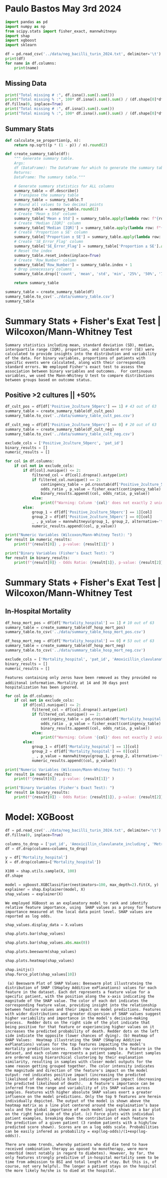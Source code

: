 # Paulo Bastos   May 3rd 2024 

```python
import pandas as pd
import numpy as np
from scipy.stats import fisher_exact, mannwhitneyu
import shap
import xgboost
import sklearn
````


```python
df = pd.read_csv('../data/neg_bacilli_turin_2024.txt', delimiter='\t')
print(df)
for name in df.columns:
    print(name)
````


## Missing Data

```python
print("Total missing # :", df.isna().sum().sum())
print("Total missing % :", 100* df.isna().sum().sum() / (df.shape[0]*df.shape[1]) )
df.fillna(0, inplace=True)
print("Total missing # :", df.isna().sum().sum())
print("Total missing % :", 100* df.isna().sum().sum() / (df.shape[0]*df.shape[1]) )
````

## Summary Stats

```python
def calculate_se_proportion(p, n):
    return np.sqrt((p * (1 - p)) / n).round(2)
````


```python
def create_summary_table(df):
    """ Generate summary table.
    Args:
    df (DataFrame): The DataFrame for which to generate the summary table.
    Returns:
    DataFrame: The summary table."""

    # Generate summary statistics for ALL columns
    summary_table = df.describe()
    # Transpose the summary table
    summary_table = summary_table.T
    # Round all values to two decimal points
    summary_table = summary_table.round(2)
    # Create 'Mean ± Std' column
    summary_table['Mean ± Std'] = summary_table.apply(lambda row: f"{row['mean']} ± {row['std']}", axis=1)
    # Create 'Median [IQR]' column
    summary_table['Median [IQR]'] = summary_table.apply(lambda row: f"{row['50%']} [{row['25%']}-{row['75%']}]", axis=1)
    # Create 'Proportion ± SE' column
    summary_table['Proportion ± SE'] = summary_table.apply(lambda row: f"{row['mean']} ± {calculate_se_proportion(row['mean'], row['count'])}", axis=1)
    # Create 'SE_Error_Flag' column
    summary_table['SE_Error_Flag'] = summary_table['Proportion ± SE'].apply(lambda row: 1 if 'nan' in str(row) else 0)
    # Reset the index
    summary_table.reset_index(inplace=True)
    # Create 'Row_Number' column
    summary_table['Row_Number'] = summary_table.index + 1
    # Drop unnecessary columns
    summary_table.drop(['count', 'mean', 'std', 'min', '25%', '50%', '75%', 'max'], axis=1, inplace=True)

    return summary_table
````



```python
summary_table = create_summary_table(df)
summary_table.to_csv('../data/summary_table.csv')
summary_table
````



# Summary Stats + Fisher's Exat Test | Wilcoxon/Mann-Whitney Test



`
Summary statistics including mean, standard deviation (SD), median, interquartile range (IQR), proportion, and standard error (SE) were calculated to provide insights into the distribution and variability of the data.
For binary variables, proportions of patients with specific events were calculated, along with their corresponding standard errors. We employed Fisher's exact test to assess the association between binary variables and outcomes. 
For continuous variables, we used the Mann-Whitney U test to compare distributions between groups based on outcome status.
`

## Positive >2 cultures  || +50%

```python
df_cult_pos = df[df['Positive_2culture_50perc'] == 1] # 43 out of 63
summary_table = create_summary_table(df_cult_pos)
summary_table.to_csv('../data/summary_table_cult_pos.csv')
````



```python
df_cult_neg = df[df['Positive_2culture_50perc'] == 0] # 20 out of 63
summary_table = create_summary_table(df_cult_neg)
summary_table.to_csv('../data/summary_table_cult_neg.csv')
````




```python
exclude_cols = ['Positive_2culture_50perc', 'pat_id']
binary_results = []
numeric_results = []
````




```python
for col in df.columns:
    if col not in exclude_cols:
        if df[col].nunique() <= 2:
            filtered_col = df[col].dropna().astype(int)
            if filtered_col.nunique() == 2:
                contingency_table = pd.crosstab(df['Positive_2culture_50perc'], filtered_col)
                odds_ratio , p_value = fisher_exact(contingency_table)
                binary_results.append((col, odds_ratio, p_value))
            else:
                print(f"Warning: Colunm '{col}' does not exactly 2 unique values. Dropping it..." )
        else:
            group_1 = df[df['Positive_2culture_50perc'] == 1][col]
            group_2 = df[df['Positive_2culture_50perc'] == 0][col]
            _ , p_value = mannwhitneyu(group_1, group_2, alternative='two-sided')
            numeric_results.append((col, p_value))
````



```python
print("Numeric Variables (Wilcoxon/Mann-Whitney Test): ")
for result in numeric_results:
    print(f"{result[0]} , p-value: {result[1]}" )
````



```python
print("Binary Variables (Fisher's Exact Test): ")
for result in binary_results:
    print(f"{result[0]} - Odds Ratio: {result[1]}, p-value: {result[2]}" )
````


# Summary Stats + Fisher's Exat Test | Wilcoxon/Mann-Whitney Test


## In-Hospital Mortality


```python
df_hosp_mort_pos = df[df['Mortality_hospital'] == 1] # 10 out of 63
summary_table = create_summary_table(df_hosp_mort_pos)
summary_table.to_csv('../data/summary_table_hosp_mort_pos.csv')
````


```python
df_hosp_mort_neg = df[df['Mortality_hospital'] == 0] # 53 out of 63
summary_table = create_summary_table(df_hosp_mort_neg)
summary_table.to_csv('../data/summary_table_hosp_mort_neg.csv')
````

```python
exclude_cols = ['Mortality_hospital', 'pat_id', 'Amoxicillin_clavulanate_including', 'Metronidazole_including', 'Mortality_30_days', 'Mortality_14_days']
binary_results = []
numeric_results = []
````

`
Features containing only zeros have been removed as they provided no addiitonal information.
`
`
Mortality at 14 and 30 days post hospitalization has been ignored.
`



```python
for col in df.columns:
    if col not in exclude_cols:
        if df[col].nunique() <= 2:
            filtered_col = df[col].dropna().astype(int)
            if filtered_col.nunique() == 2:
                contingency_table = pd.crosstab(df['Mortality_hospital'], filtered_col)
                odds_ratio , p_value = fisher_exact(contingency_table)
                binary_results.append((col, odds_ratio, p_value))
            else:
                print(f"Warning: Colunm '{col}' does not exactly 2 unique values. Dropping it..." )
        else:
            group_1 = df[df['Mortality_hospital'] == 1][col]
            group_2 = df[df['Mortality_hospital'] == 0][col]
            _ , p_value = mannwhitneyu(group_1, group_2, alternative='two-sided')
            numeric_results.append((col, p_value))
````


```python
print("Numeric Variables (Wilcoxon/Mann-Whitney Test): ")
for result in numeric_results:
    print(f"{result[0]} , p-value: {result[1]}" )
````



```python
print("Binary Variables (Fisher's Exact Test): ")
for result in binary_results:
    print(f"{result[0]} - Odds Ratio: {result[1]}, p-value: {result[2]}" )
````


# Model: XGBoost

```python
df = pd.read_csv('../data/neg_bacilli_turin_2024.txt', delimiter='\t')
df.fillna(0, inplace=True)
````


```python
columns_to_drop = ['pat_id', 'Amoxicillin_clavulanate_including', 'Metronidazole_including', 'Mortality_30_days', 'Mortality_14_days']
df = df.drop(columns=columns_to_drop)
````


```python
y = df['Mortality_hospital']
X = df.drop(columns=['Mortality_hospital'])
````


```python
X100 = shap.utils.sample(X, 100)
df.shape
````


```python
model = xgboost.XGBClassifier(nestimators=100, max_depth=2).fit(X, y)
explainer = shap.Explainer(model, X)
shap_values = explainer(X)
````


`
We employed XGBoost as an explanatory model to rank and identify relative feature importance, using  SHAP values as a proxy for feature importance measured at the local data point level. SHAP values are reported as log odds.
`

```python
shap_values.display_data = X.values
````


```python
shap.plots.bar(shap_values)
````

```python
shap.plots.bar(shap_values.abs.max(0))
````

```python
shap.plots.beeswarm(shap_values)
````

```python
shap.plots.heatmap(shap_values)
````

```python
shap.initjs()
shap.force_plot(shap_values[10])
````


` 
(a) Beeswarm Plot of SHAP Values: Beeswarm plot illustrateing the distribution of SHAP (SHapley Additive exPlanations) values for each feature in the dataset. Each dot represents a feature value for a specific patient, with the position along the x-axis indicating the magnitude of the SHAP value. The color of each dot indicates the corresponding feature value, providing insight into the relationship between feature values and their impact on model predictions. Features with wider distributions and greater dispersion of SHAP values suggest higher variability and importance in the model's decision-making process. 
Redder dots on the right side of the plot indicate that being positive for that feature or experiencing higher values on it increases the predicted probability of death. Redder dots on the left side indicate the opposite (lower chances of dying).
(b) Heatmap of SHAP Values:  Heatmap illustrating the SHAP (SHapley Additive exPlanations) values for the top features impacting the model's mortality prediction scores.  Each row corresponds to a feature in the dataset, and each column represents a patient sample. 
Patient samples are ordered using hierarchical clustering by their explanation similarity, resulting in samples with closer model outputs for the same reason getting grouped together.
The color intensity indicates the magnitude and direction of the feature's impact on the model output: red indicates positive impact (increasing the predicted likelihood of death), while blue indicates negative impact (decreasing the predicted likelihood of death).  
A feature's importance can be inferred from the range and variability of its SHAP values across samples.
Features with higher absolute SHAP values exert a greater influence on the model predictions. Only the top 9 features are herein individually depicted.
The output of the model is shown above the heatmap matrix as a line plot centered around the explaination’s base valu and the global importance of each model input shown as a bar plot on the right hand side of the plot.
(c) Force plots with individual patient examples, breaking down the contribution of each feature to the prediction of a given patient (3 random patients with a high/low predicted score shown). Scores are on a log odds scale. Probabilities can be easily infered as probability = exp(log-odds)/(1+exp(log-odds)).
`


`
There are some trends, whereby patients who did die tend to have received combination therapy as oposed to monotherapy, were more comorbid (most notably in regard to diabetes). However, by far, the only features strongly predictive of in-hospital mortality seem to be time from admission to BSI and total length of stay. But this is, of course, not very helpful. The longer a patient stays on the hospital the more likely he/she is to died at the hospital.
`
